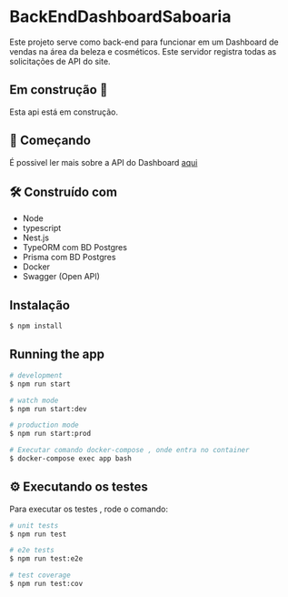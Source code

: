# BackEndDashboardSaboaria

Este projeto serve como back-end para funcionar em um Dashboard de vendas na área da beleza e cosméticos. Este servidor registra todas as solicitações de API do site.

## Em construção :construction:
Esta api está em construção.

## 🚀 Começando

É possivel ler mais sobre a API do Dashboard [aqui](https://documenter.getpostman.com/view/24008527/2s93zE2zqu)

## 🛠️ Construído com

* Node  
* typescript
* Nest.js
* TypeORM com BD Postgres
* Prisma com BD Postgres
* Docker
* Swagger (Open API)

  
## Instalação

```bash
$ npm install
```

## Running the app

```bash
# development
$ npm run start

# watch mode
$ npm run start:dev

# production mode
$ npm run start:prod

# Executar comando docker-compose , onde entra no container
$ docker-compose exec app bash
```

## ⚙️ Executando os testes

Para executar os testes , rode o comando:
```bash
# unit tests
$ npm run test

# e2e tests
$ npm run test:e2e

# test coverage
$ npm run test:cov
```

